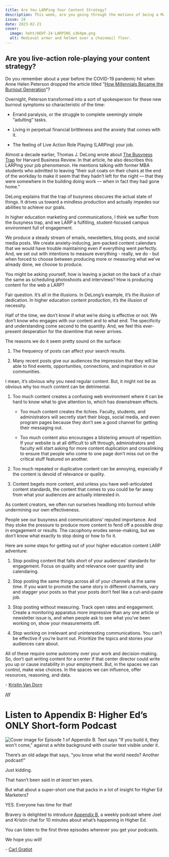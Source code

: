 ```yaml
---
title: Are You LARPing Your Content Strategy?
description: This week, are you going through the motions of being a MarComm professional?.
issue: 24
date: 2023-02-21
cover:
  image: heht/HEHT-24-LARPING_x364pm.png
  alt: Medieval armor and helmet over a chainmail floor.
---
```


## Are you live-action role-playing your content strategy?

Do you remember about a year before the COVID-19 pandemic hit when Anne Helen Peterson dropped the article titled “[How Millennials Became the Burnout Generation](https://www.buzzfeednews.com/article/annehelenpetersen/millennials-burnout-generation-debt-work)”?

Overnight, Peterson transformed into a sort of spokesperson for these new burnout symptoms so characteristic of the time:

* Errand paralysis, or the struggle to complete seemingly simple “adulting” tasks.

* Living in perpetual financial brittleness and the anxiety that comes with it.

* The feeling of Live Action Role Playing (LARPing) your job.

Almost a decade earlier, Thomas J. DeLong wrote about [The Busyness Trap](https://hbr.org/2011/05/the-busyness-trap) for Harvard Business Review. In that article, he also describes this LARPing your job phenomenon. He mentions talking with former MBA students who admitted to leaving “their suit coats on their chairs at the end of the workday to make it seem that they hadn’t left for the night — that they were somewhere in the building doing work — when in fact they had gone home.”

DeLong explains that the trap of busyness obscures the actual state of things. It drives us toward a mindless production and actually impedes our abilities to achieve our goals.

In higher education marketing and communications, I think we suffer from the busyness trap, and we LARP a fulfilling, student-focused campus environment full of engagement.

We produce a steady stream of emails, newsletters, blog posts, and social media posts. We create anxiety-inducing, jam-packed content calendars that we would have trouble maintaining even if everything went perfectly. And, we set out with intentions to measure everything - really, we do - but when forced to choose between producing more or measuring what we’ve already done, we choose to produce.

You might be asking yourself, how is leaving a jacket on the back of a chair the same as scheduling photoshoots and interviews? How is producing content for the web a LARP?

Fair question. It’s all in the illusions. In DeLong’s example, it’s the illusion of dedication. In higher education content production, it’s the illusion of necessity.

Half of the time, we don’t know if what we’re doing is effective or not. We don’t know who engages with our content and to what end. The specificity and understanding come second to the quantity. And, we feel this ever-present desperation for the downtime that never arrives.

The reasons we do it seem pretty sound on the surface:

1. The frequency of posts can affect your search results.

2. Many recent posts give our audiences the impression that they will be able to find events, opportunities, connections, and inspiration in our communities.

I mean, it’s obvious why you need regular content. But, it might not be as obvious why too much content can be detrimental.

1. Too much content creates a confusing web environment where it can be hard to know what to give attention to, which has downstream effects.

    * Too much content creates the itchies. Faculty, students, and administrators will secretly start their blogs, social media, and even program pages because they don’t see a good channel for getting their messaging out.

    * Too much content also encourages a blistering amount of repetition. If your website is at all difficult to sift through, administrators and faculty will start asking for more content duplication and crosslinking to ensure that people who come to one page don’t miss out on the critical stuff featured on another.

2. Too much repeated or duplicative content can be annoying, especially if the content is devoid of relevance or quality.

3. Content begets more content, and unless you have well-articulated content standards, the content that comes to you could be far away from what your audiences are actually interested in.

As content creators, we often run ourselves headlong into burnout while undermining our own effectiveness.

People see our busyness and communications’ reputed importance. And they stoke the pressure to produce more content to fend off a possible drop in engagement or results. The cacophony erodes sense-making, but we don’t know what exactly to stop doing or how to fix it.

Here are some steps for getting out of your higher education content LARP adventure:

1. Stop posting content that falls short of your audiences’ standards for engagement. Focus on quality and relevance over quantity and calendaring.

2. Stop posting the same things across all of your channels at the same time. If you want to promote the same story in different channels, vary and stagger your posts so that your posts don’t feel like a cut-and-paste job.

3. Stop posting without measuring. Track open rates and engagement. Create a monitoring apparatus more impressive than any one article or newsletter issue is, and when people ask to see what you’ve been working on, show your measurements off.

4. Stop working on irrelevant and uninteresting communications. You can’t be effective if you’re burnt out. Prioritize the topics and stories your audiences care about.

All of these require some autonomy over your work and decision-making. So, don’t quit writing content for a center if that center director could write you up or cause instability in your employment. But, in the spaces we can control, make wise choices. In the spaces we can influence, offer resources, reasoning, and data.

\- [Kristin Van Dorn](https://twitter.com/yossariansghost)

**///**

Listen to Appendix B: Higher Ed’s ONLY Short-form Podcast
=========================================================

![Cover image for Episode 1 of Appendix B. Text says "If you build it, they won't come," against a white background with courier text visible under it. ](https://buttondown-attachments.s3.us-west-2.amazonaws.com/images/8c9f47e9-bb6d-4ecf-9630-d319151cf80a.png)

There’s an old adage that says, “you know what the world needs? Another podcast!”

Just kidding.

That hasn’t been said in _at least_ ten years.

But what about a super-short one that packs in a lot of insight for Higher Ed Marketers?

YES. Everyone has time for that!

Bravery is delighted to introduce [Appendix B](https://bravery.co/podcast/), a weekly podcast where Joel and Kristin chat for 10 minutes about what’s happening in Higher Ed.

You can listen to the first three episodes wherever you get your podcasts.

We hope you will!

\- [Carl Gratiot](https://linkedin.com/in/carlgratiot)

